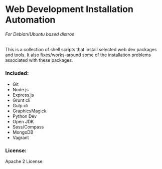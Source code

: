 # Web Development Installation Automation
###### For Debian/Ubuntu based distros

This is a collection of shell scripts that install selected web dev packages and tools. It also fixes/works-around some of the installation problems associated with these packages.

### Included:
- Git
- Node.js
- Express.js
- Grunt cli
- Gulp cli
- GraphicsMagick
- Python Dev
- Open JDK
- Sass/Compass
- MongoDB
- Vagrant


### License:
Apache 2 License.

